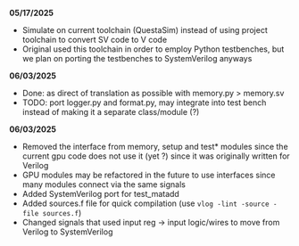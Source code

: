 **05/17/2025**
* Simulate on current toolchain (QuestaSim) instead of using project toolchain to convert SV code to V code
* Original used this toolchain in order to employ Python testbenches, but we plan on porting the testbenches to SystemVerilog anyways

**06/03/2025**
* Done: as direct of translation as possible with memory.py > memory.sv
* TODO: port logger.py and format.py, may integrate into test bench instead of making it a separate class/module (?)

**06/03/2025**
* Removed the interface from memory, setup and test* modules since the current gpu code does not use it (yet ?) since it was originally written for Verilog
* GPU modules may be refactored in the future to use interfaces since many modules connect via the same signals
* Added SystemVerilog port for test_matadd
* Added sources.f file for quick compilation (use ```vlog -lint -source -file sources.f```)
* Changed signals that used input reg -> input logic/wires to move from Verilog to SystemVerilog